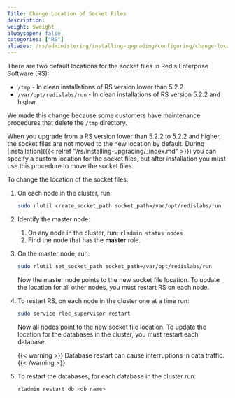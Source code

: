 ```yaml
---
Title: Change Location of Socket Files
description:
weight: $weight
alwaysopen: false
categories: ["RS"]
aliases: /rs/administering/installing-upgrading/configuring/change-location-socket-files/
---
```

There are two default locations for the socket files in Redis Enterprise Software (RS):

- `/tmp` - In clean installations of RS version lower than 5.2.2
- `/var/opt/redislabs/run` - In clean installations of RS version 5.2.2 and higher

We made this change because some customers have maintenance procedures that delete the
`/tmp` directory.

When you upgrade from a RS version lower than 5.2.2 to 5.2.2 and higher, the socket files
are not moved to the new location by default. During [installation]({{< relref
"/rs/installing-upgrading/_index.md" >}}) you can specify a custom location
for the socket files, but after installation you must use this procedure to move the socket files.

To change the location of the socket files:

1. On each node in the cluster, run:

    ```sh
    sudo rlutil create_socket_path socket_path=/var/opt/redislabs/run
    ```

1. Identify the master node:
    1. On any node in the cluster, run: `rladmin status nodes`
    1. Find the node that has the **master** role.
1. On the master node, run:

    ```sh
    sudo rlutil set_socket_path socket_path=/var/opt/redislabs/run
    ```

    Now the master node points to the new socket file location.
    To update the location for all other nodes, you must restart RS on each node.

1. To restart RS, on each node in the cluster one at a time run:

    ```sh
    sudo service rlec_supervisor restart
    ```

    Now all nodes point to the new socket file location.
    To update the location for the databases in the cluster, you must restart each database.

    {{< warning >}}
Database restart can cause interruptions in data traffic.
    {{< /warning >}}

1. To restart the databases, for each database in the cluster run:

    ```sh
    rladmin restart db <db name>
    ```
